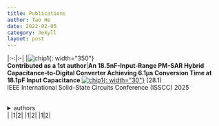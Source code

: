 ```yaml
---
title: Publications
author: Tao He
date: 2022-02-05
category: Jekyll
layout: post
---
```


<div class="table-wrapper" markdown="block">

|:-:|:-|
|![chip1](https://donghyun-youn.github.io/about/assets/profile.jpg){: width="350"}<br>**Contributed as a 1st author**|**An 18.5nF-Input-Range PM-SAR Hybrid Capacitance-to-Digital Converter Achieving 6.1μs Conversion Time at 18.1pF Input Capacitance** [![chip1](https://donghyun-youn.github.io/about/assets/profile.jpg){: width="30"}](https://www.naver.com) (28.1)<br>IEEE International Solid-State Circuits Conference (ISSCC) 2025 <br><br><details>  <summary>authors</summary>  fgsdfgsfgsfd  </details>|
|1|2|
|1|2|
|1|2|

</div>
